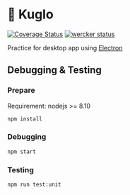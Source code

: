 # 📣 Kuglo

[![Coverage Status](https://coveralls.io/repos/github/kurone-kito/kuglo/badge.svg?branch=master)](https://coveralls.io/github/kurone-kito/kuglo?branch=master)
[![wercker status](https://app.wercker.com/status/3d79569429d705e087b6ef654f0840f4/s/master 'wercker status')](https://app.wercker.com/project/byKey/3d79569429d705e087b6ef654f0840f4)

Practice for desktop app using [Electron](https://github.com/electron/electron)

## Debugging & Testing

### Prepare

Requirement: nodejs >= 8.10

```sh
npm install
```

### Debugging

```sh
npm start
```

### Testing

```sh
npm run test:unit
```
